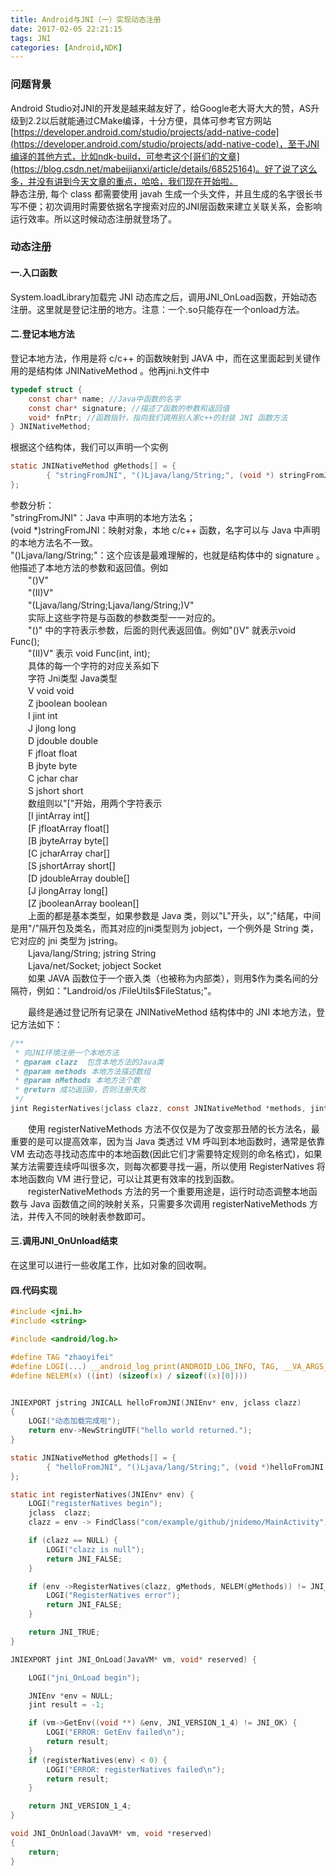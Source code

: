 ```yaml
---
title: Android与JNI（一）实现动态注册
date: 2017-02-05 22:21:15
tags: JNI
categories: [Android,NDK]
---
```



### 问题背景

Android Studio对JNI的开发是越来越友好了，给Google老大哥大大的赞，AS升级到2.2以后就能通过CMake编译，十分方便，具体可参考官方网站[https://developer.android.com/studio/projects/add-native-code](https://developer.android.com/studio/projects/add-native-code)，至于JNI编译的其他方式，比如ndk-build，可参考这个[哥们的文章](https://blog.csdn.net/mabeijianxi/article/details/68525164)。好了说了这么多，并没有讲到今天文章的重点，哈哈，我们现在开始啦。  
静态注册, 每个 class 都需要使用 javah 生成一个头文件，并且生成的名字很长书写不便；初次调用时需要依据名字搜索对应的JNI层函数来建立关联关系，会影响运行效率。所以这时候动态注册就登场了。

### 动态注册

#### 一.入口函数

System.loadLibrary加载完 JNI 动态库之后，调用JNI_OnLoad函数，开始动态注册。这里就是登记注册的地方。注意：一个.so只能存在一个onload方法。

#### 二.登记本地方法

登记本地方法，作用是将 c/c++ 的函数映射到 JAVA 中，而在这里面起到关键作用的是结构体 JNINativeMethod 。他再jni.h文件中

```C
typedef struct { 
    const char* name; //Java中函数的名字
    const char* signature; //描述了函数的参数和返回值
    void* fnPtr; //函数指针，指向我们调用别人家c++的封装 JNI 函数方法
} JNINativeMethod;
```

<!--more-->

根据这个结构体，我们可以声明一个实例

```C
static JNINativeMethod gMethods[] = {
        { "stringFromJNI", "()Ljava/lang/String;", (void *) stringFromJNI },
};
```

参数分析：  
"stringFromJNI"：Java 中声明的本地方法名；  
(void *)stringFromJNI：映射对象，本地 c/c++ 函数，名字可以与 Java 中声明的本地方法名不一致。  
"()Ljava/lang/String;"：这个应该是最难理解的，也就是结构体中的 signature 。他描述了本地方法的参数和返回值。例如  
　　"()V"  
　　"(II)V"  
　　"(Ljava/lang/String;Ljava/lang/String;)V"  
　　实际上这些字符是与函数的参数类型一一对应的。  
　　"()" 中的字符表示参数，后面的则代表返回值。例如"()V" 就表示void Func();  
　　"(II)V" 表示 void Func(int, int);  
　　具体的每一个字符的对应关系如下  
　　字符    Jni类型        Java类型  
　　V      void         void  
　　Z      jboolean     boolean  
　　I       jint         int  
　　J       jlong        long  
　　D      jdouble       double  
　　F      jfloat            float  
　　B      jbyte            byte  
　　C      jchar           char  
　　S      jshort          short  
　　数组则以"["开始，用两个字符表示  
　　[I     jintArray       int[]  
　　[F     jfloatArray     float[]  
　　[B     jbyteArray     byte[]  
　　[C    jcharArray      char[]  
　　[S    jshortArray      short[]  
　　[D    jdoubleArray    double[]  
　　[J     jlongArray      long[]  
　　[Z    jbooleanArray    boolean[]  
　　上面的都是基本类型，如果参数是 Java 类，则以"L"开头，以";"结尾，中间是用"/"隔开包及类名，而其对应的jni类型则为 jobject，一个例外是 String 类，它对应的 jni 类型为 jstring。  
　　Ljava/lang/String;     jstring    String  
　　Ljava/net/Socket;      jobject    Socket  
　　如果 JAVA 函数位于一个嵌入类（也被称为内部类），则用$作为类名间的分隔符，例如："Landroid/os /FileUtils$FileStatus;"。

　　最终是通过登记所有记录在 JNINativeMethod 结构体中的 JNI 本地方法，登记方法如下：  

```C
/**
 * 向JNI环境注册一个本地方法
 * @param clazz  包含本地方法的Java类
 * @param methods 本地方法描述数组
 * @param nMethods 本地方法个数
 * @return 成功返回0，否则注册失败
 */
jint RegisterNatives(jclass clazz, const JNINativeMethod *methods, jint nMethods);
```


&emsp;&emsp;使用 registerNativeMethods 方法不仅仅是为了改变那丑陋的长方法名，最重要的是可以提高效率，因为当 Java 类透过 VM 呼叫到本地函数时，通常是依靠 VM 去动态寻找动态库中的本地函数(因此它们才需要特定规则的命名格式)，如果某方法需要连续呼叫很多次，则每次都要寻找一遍，所以使用 RegisterNatives 将本地函数向 VM 进行登记，可以让其更有效率的找到函数。  
&emsp;&emsp;registerNativeMethods 方法的另一个重要用途是，运行时动态调整本地函数与 Java 函数值之间的映射关系，只需要多次调用 registerNativeMethods 方法，并传入不同的映射表参数即可。      

#### 三.调用JNI_OnUnload结束

在这里可以进行一些收尾工作，比如对象的回收啊。

#### 四.代码实现

```C
#include <jni.h>
#include <string>

#include <android/log.h>

#define TAG "zhaoyifei"
#define LOGI(...) __android_log_print(ANDROID_LOG_INFO, TAG, __VA_ARGS__)
#define NELEM(x) ((int) (sizeof(x) / sizeof((x)[0])))


JNIEXPORT jstring JNICALL helloFromJNI(JNIEnv* env, jclass clazz)
{
    LOGI("动态加载完成啦");
    return env->NewStringUTF("hello world returned.");
}

static JNINativeMethod gMethods[] = {
        { "helloFromJNI", "()Ljava/lang/String;", (void *)helloFromJNI },
};

static int registerNatives(JNIEnv* env) {
    LOGI("registerNatives begin");
    jclass  clazz;
    clazz = env -> FindClass("com/example/github/jnidemo/MainActivity");

    if (clazz == NULL) {
        LOGI("clazz is null");
        return JNI_FALSE;
    }

    if (env ->RegisterNatives(clazz, gMethods, NELEM(gMethods)) != JNI_OK) {
        LOGI("RegisterNatives error");
        return JNI_FALSE;
    }

    return JNI_TRUE;
}

JNIEXPORT jint JNI_OnLoad(JavaVM* vm, void* reserved) {

    LOGI("jni_OnLoad begin");

    JNIEnv *env = NULL;
    jint result = -1;

    if (vm->GetEnv((void **) &env, JNI_VERSION_1_4) != JNI_OK) {
        LOGI("ERROR: GetEnv failed\n");
        return result;
    }
    if (registerNatives(env) < 0) {
        LOGI("ERROR: registerNatives failed\n");
        return result;
    }

    return JNI_VERSION_1_4;
}

void JNI_OnUnload(JavaVM* vm, void *reserved)
{
    return;
}
```
 



